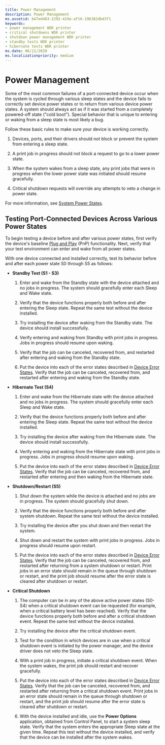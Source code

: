 ```yaml
---
title: Power Management
description: Power Management
ms.assetid: b47ed463-2292-419a-af16-196382dbd3f1
keywords:
- power management WDK printer
- critical shutdowns WDK printer
- shutdown power management WDK printer
- standby tests WDK printer
- hibernate tests WDK printer
ms.date: 06/11/2020
ms.localizationpriority: medium
---
```


# Power Management

Some of the most common failures of a port-connected device occur when the system is cycled through various sleep states and the device fails to correctly set device power states or to return from various device power states. A system should always act as if it was started from a completely powered-off state ("cold boot"). Special behavior that is unique to entering or waking from a sleep state is most likely a bug.

Follow these basic rules to make sure your device is working correctly.

1. Devices, ports, and their drivers should not block or prevent the system from entering a sleep state.

1. A print job in progress should not block a request to go to a lower power state.

1. When the system wakes from a sleep state, any print jobs that were in progress when the lower power state was initiated should resume gracefully.

1. Critical shutdown requests will override any attempts to veto a change in power state.

For more information, see [System Power States](../kernel/system-power-states.md).

## Testing Port-Connected Devices Across Various Power States

To begin testing a device before and after various power states, first verify the device's baseline [Plug and Play](../kernel/introduction-to-plug-and-play.md) (PnP) functionality. Next, verify that your test environment can enter and wake from all power states.

With one device connected and installed correctly, test its behavior before and after each power state S0 through S5 as follows:

- **Standby Test (S1 - S3)**

    1. Enter and wake from the Standby state with the device attached and no jobs in progress. The system should gracefully enter each Sleep and Wake state.

    1. Verify that the device functions properly both before and after entering the Sleep state. Repeat the same test without the device installed.

    1. Try installing the device after waking from the Standby state. The device should install successfully.

    1. Verify entering and waking from Standby with print jobs in progress. Jobs in progress should resume upon waking.

    1. Verify that the job can be canceled, recovered from, and restarted after entering and waking from the Standby state.

    1. Put the device into each of the error states described in [Device Error States](device-error-states.md). Verify that the job can be canceled, recovered from, and restarted after entering and waking from the Standby state.

- **Hibernate Test (S4)**

    1. Enter and wake from the Hibernate state with the device attached and no jobs in progress. The system should gracefully enter each Sleep and Wake state.

    1. Verify that the device functions properly both before and after entering the Sleep state. Repeat the same test without the device installed.

    1. Try installing the device after waking from the Hibernate state. The device should install successfully.

    1. Verify entering and waking from the Hibernate state with print jobs in progress. Jobs in progress should resume upon waking.

    1. Put the device into each of the error states described in [Device Error States](device-error-states.md). Verify that the job can be canceled, recovered from, and restarted after entering and then waking from the Hibernate state.

- **Shutdown/Restart (S5)**

    1. Shut down the system while the device is attached and no jobs are in progress. The system should gracefully shut down.

    1. Verify that the device functions properly both before and after system shutdown. Repeat the same test without the device installed.

    1. Try installing the device after you shut down and then restart the system.

    1. Shut down and restart the system with print jobs in progress. Jobs in progress should resume upon restart.

    1. Put the device into each of the error states described in [Device Error States](device-error-states.md). Verify that the job can be canceled, recovered from, and restarted after returning from a system shutdown or restart. Print jobs in an error state should remain in the queue through shutdown or restart, and the print job should resume after the error state is cleared after shutdown or restart.

- **Critical Shutdown**

    1. The computer can be in any of the above active power states (S0-S4) when a critical shutdown event can be requested (for example, when a critical battery level has been reached). Verify that the device functions properly both before and after a critical shutdown event. Repeat the same test without the device installed.

    1. Try installing the device after the critical shutdown event.

    1. Test for the condition in which devices are in use when a critical shutdown event is initiated by the power manager, and the device driver does not veto the Sleep state.

    1. With a print job in progress, initiate a critical shutdown event. When the system wakes, the print job should restart and recover gracefully.

    1. Put the device into each of the error states described in [Device Error States](device-error-states.md). Verify that the job can be canceled, recovered from, and restarted after returning from a critical shutdown event. Print jobs in an error state should remain in the queue through shutdown or restart, and the print job should resume after the error state is cleared after shutdown or restart.

    1. With the device installed and idle, use the **Power Options** application, obtained from Control Panel, to start a system sleep state. Verify that the system enters the appropriate Sleep state at the given time. Repeat this test without the device installed, and verify that the device can be installed after the system wakes.